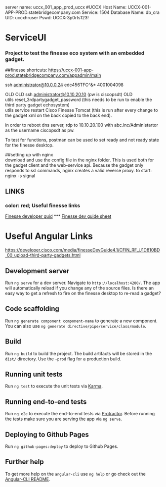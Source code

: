 server name: uccx_001_app_prod_uccx
#UCCX  Host Name: UCCX-001-APP-PROD.statebridgecompany.com
       Service: 1504
       Database Name: db_cra
       UID: uccxhruser
       Pswd: UCCXr3p0rts123!


<script src="https://gist.github.com/andyferra/2554919.js"></script>

# ServiceUI

### Project to test the finesse eco system with an embedded gadget.



##finesse shortcuts:
https://uccx-001-app-prod.statebridgecompany.com/appadmin/main



ssh administrator@10.0.0.24  edc456TFC^&*
4001004098

OLD  OLD  ssh administrator@10.10.20.10 (pw is ciscopsdt) OLD  
utils reset_3rdpartygadget_password   (this needs to be run to enable the third party gadget echosystem)  
utils service restart Cisco Finesse Tomcat   (this is run after every change to the gadget xml on the back copied to the back end).    

in order to reboot dns server, rdp to 10.10.20.100 with abc.inc/Administartor as the username ciscopsdt as pw.


To test for functions, postman can be used to set ready and not ready state for the finesse desktop.  


##setting up with nginx  
    download and use the config file in the nginx folder. This is used both for the gadget client and 
    the web-service api.  Because the gadget only responds to ssl commands, nginx creates a valid reverse proxy.
    to start: nginx -s signal


## LINKS   
### <styl> color: red; </style> Useful finesse links
   <a href="https://developer.cisco.com/media/finesseDevGuide4.1/">Finesse developer guid</a> ***
   <a href="https://developer.cisco.com/media/finesseDevGuide4.1/CFIN_RF_D91DEB3D_00_dialog-update-call-variable-data.html">Finesse dev guide sheet</a>
  
# Useful Angular Links

https://developer.cisco.com/media/finesseDevGuide4.1/CFIN_RF_U1D810BD_00_upload-third-party-gadgets.html


## Development server
Run `ng serve` for a dev server. Navigate to `http://localhost:4200/`. The app will automatically reload if you change any of the source files.
Is there an easy way to get a refresh to fire on the finesse desktop to re-read a gadget?


## Code scaffolding

Run `ng generate component component-name` to generate a new component. You can also use `ng generate directive/pipe/service/class/module`.

## Build

Run `ng build` to build the project. The build artifacts will be stored in the `dist/` directory. Use the `-prod` flag for a production build.

## Running unit tests

Run `ng test` to execute the unit tests via [Karma](https://karma-runner.github.io).

## Running end-to-end tests

Run `ng e2e` to execute the end-to-end tests via [Protractor](http://www.protractortest.org/).
Before running the tests make sure you are serving the app via `ng serve`.

## Deploying to Github Pages

Run `ng github-pages:deploy` to deploy to Github Pages.

## Further help

To get more help on the `angular-cli` use `ng help` or go check out the [Angular-CLI README](https://github.com/angular/angular-cli/blob/master/README.md).
